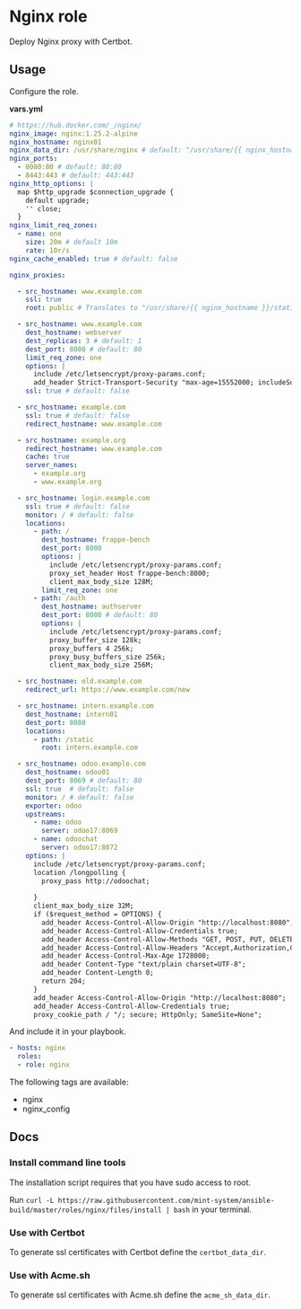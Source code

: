 # Nginx role

Deploy Nginx proxy with Certbot.

## Usage

Configure the role.

**vars.yml**

```yml
# https://hub.docker.com/_/nginx/
nginx_image: nginx:1.25.2-alpine
nginx_hostname: nginx01
nginx_data_dir: /usr/share/nginx # default: "/usr/share/{{ nginx_hostname }}"
nginx_ports:
  - 8080:80 # default: 80:80
  - 8443:443 # default: 443:443
nginx_http_options: |
  map $http_upgrade $connection_upgrade {
    default upgrade;
    '' close;
  }
nginx_limit_req_zones:
  - name: one
    size: 20m # default 10m
    rate: 10r/s
nginx_cache_enabled: true # default: false

nginx_proxies:

  - src_hostname: www.example.com
    ssl: true
    root: public # Translates to "/usr/share/{{ nginx_hostname }}/static/public"

  - src_hostname: www.example.com
    dest_hostname: webserver
    dest_replicas: 3 # default: 1
    dest_port: 8080 # default: 80
    limit_req_zone: one
    options: |
      include /etc/letsencrypt/proxy-params.conf;
      add_header Strict-Transport-Security "max-age=15552000; includeSubdomains;"
    ssl: true # default: false

  - src_hostname: example.com
    ssl: true # default: false
    redirect_hostname: www.example.com

  - src_hostname: example.org
    redirect_hostname: www.example.com
    cache: true
    server_names:
      - example.org
      - www.example.org

  - src_hostname: login.example.com
    ssl: true # default: false
    monitor: / # default: false
    locations:
      - path: /
        dest_hostname: frappe-bench
        dest_port: 8000
        options: |
          include /etc/letsencrypt/proxy-params.conf;
          proxy_set_header Host frappe-bench:8000;
          client_max_body_size 128M;
        limit_req_zone: one
      - path: /auth
        dest_hostname: authserver
        dest_port: 8080 # default: 80
        options: |
          include /etc/letsencrypt/proxy-params.conf;
          proxy_buffer_size 128k;
          proxy_buffers 4 256k;
          proxy_busy_buffers_size 256k;
          client_max_body_size 256M;

  - src_hostname: old.example.com
    redirect_url: https://www.example.com/new

  - src_hostname: intern.example.com
    dest_hostname: intern01
    dest_port: 8080
    locations:
      - path: /static
        root: intern.example.com

  - src_hostname: odoo.example.com
    dest_hostname: odoo01
    dest_port: 8069 # default: 80
    ssl: true  # default: false
    monitor: / # default: false
    exporter: odoo
    upstreams:
      - name: odoo
        server: odoo17:8069
      - name: odoochat
        server: odoo17:8072
    options: |
      include /etc/letsencrypt/proxy-params.conf;
      location /longpolling {
        proxy_pass http://odoochat;
        
      }
      client_max_body_size 32M;
      if ($request_method = OPTIONS) {
        add_header Access-Control-Allow-Origin "http://localhost:8080";
        add_header Access-Control-Allow-Credentials true;
        add_header Access-Control-Allow-Methods "GET, POST, PUT, DELETE, OPTIONS";
        add_header Access-Control-Allow-Headers "Accept,Authorization,Cache-Control,Content-Type,DNT,If-Modified-Since,Keep-Alive,Origin,User-Agent,X-Requested-With";
        add_header Access-Control-Max-Age 1728000;
        add_header Content-Type "text/plain charset=UTF-8";
        add_header Content-Length 0;
        return 204;
      }
      add_header Access-Control-Allow-Origin "http://localhost:8080";
      add_header Access-Control-Allow-Credentials true;
      proxy_cookie_path / "/; secure; HttpOnly; SameSite=None";
```

And include it in your playbook.

```yml
- hosts: nginx
  roles:
  - role: nginx
```

The following tags are available:

* nginx
* nginx_config

## Docs

### Install command line tools

The installation script requires that you have sudo access to root.

Run `curl -L https://raw.githubusercontent.com/mint-system/ansible-build/master/roles/nginx/files/install | bash` in your terminal.

### Use with Certbot

To generate ssl certificates with Certbot define the `certbot_data_dir`.

### Use with Acme.sh

To generate ssl certificates with Acme.sh define the `acme_sh_data_dir`.
